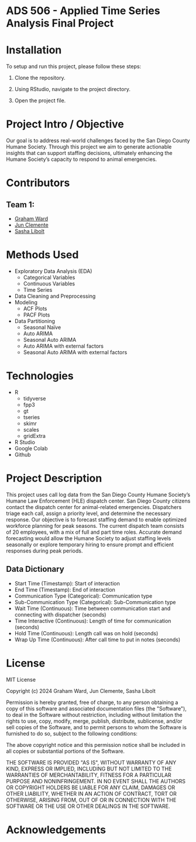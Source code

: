 # ADS 506 - Applied Time Series Analysis Final Project

# Installation

To setup and run this project, please follow these steps:

1.  Clone the repository.

2.  Using RStudio, navigate to the project directory.

3.  Open the project file.

# Project Intro / Objective

Our goal is to address real-world challenges faced by the San Diego County Humane Society. Through this project we aim to generate actionable insights that can support staffing decisions, ultimately enhancing the Humane Society’s capacity to respond to animal emergencies.

# Contributors

## Team 1:

-   [Graham Ward](https://github.com/gw-00)
-   [Jun Clemente](https://github.com/junclemente)
-   [Sasha Libolt](https://github.com/slibolt)

# Methods Used

-   Exploratory Data Analysis (EDA)
    -   Categorical Variables
    -   Continuous Variables
    -   Time Series
-   Data Cleaning and Preprocessing
-   Modeling
    -   ACF Plots
    -   PACF Plots
-   Data Partitioning
    -   Seasonal Naïve
    -   Auto ARIMA
    -   Seasonal Auto ARIMA
    -   Auto ARIMA with external factors
    -   Seasonal Auto ARIMA with external factors

# Technologies

-   R
    -   tidyverse
    -   fpp3
    -   gt
    -   tseries
    -   skimr
    -   scales
    -   gridExtra
-   R Studio
-   Google Colab
-   Github

# Project Description

This project uses call log data from the San Diego County Humane Society’s Humane Law Enforcement (HLE) dispatch center. San Diego County citizens contact the dispatch center for animal-related emergencies. Dispatchers triage each call, assign a priority level, and determine the necessary response. Our objective is to forecast staffing demand to enable optimized workforce planning for peak seasons. The current dispatch team consists of 20 employees, with a mix of full and part time roles. Accurate demand forecasting would allow the Humane Society to adjust staffing levels seasonally or explore temporary hiring to ensure prompt and efficient responses during peak periods.

## Data Dictionary


- Start Time (Timestamp): Start of interaction 
- End Time (Timestamp): End of interaction
- Communication Type (Categorical): Communication type
- Sub-Communication Type (Categorical): Sub-Communication type
- Wait Time (Continuous): Time between communication start and connecting with dispatcher (seconds)
- Time Interactive (Continuous): Length of time for communication (seconds)
- Hold Time (Continuous): Length call was on hold (seconds)
- Wrap Up Time (Continuous): After call time to put in notes (seconds)

# License

MIT License

Copyright (c) 2024 Graham Ward, Jun Clemente, Sasha Libolt

Permission is hereby granted, free of charge, to any person obtaining a copy of this software and associated documentation files (the "Software"), to deal in the Software without restriction, including without limitation the rights to use, copy, modify, merge, publish, distribute, sublicense, and/or sell copies of the Software, and to permit persons to whom the Software is furnished to do so, subject to the following conditions:

The above copyright notice and this permission notice shall be included in all copies or substantial portions of the Software.

THE SOFTWARE IS PROVIDED "AS IS", WITHOUT WARRANTY OF ANY KIND, EXPRESS OR IMPLIED, INCLUDING BUT NOT LIMITED TO THE WARRANTIES OF MERCHANTABILITY, FITNESS FOR A PARTICULAR PURPOSE AND NONINFRINGEMENT. IN NO EVENT SHALL THE AUTHORS OR COPYRIGHT HOLDERS BE LIABLE FOR ANY CLAIM, DAMAGES OR OTHER LIABILITY, WHETHER IN AN ACTION OF CONTRACT, TORT OR OTHERWISE, ARISING FROM, OUT OF OR IN CONNECTION WITH THE SOFTWARE OR THE USE OR OTHER DEALINGS IN THE SOFTWARE.

# Acknowledgements
